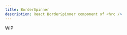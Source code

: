 ```yaml
---
title: BorderSpinner
description: React BorderSpinner component of <hrc />
---
```


<!-- TODO: Get demos from @hrc/spinner -->

WIP
